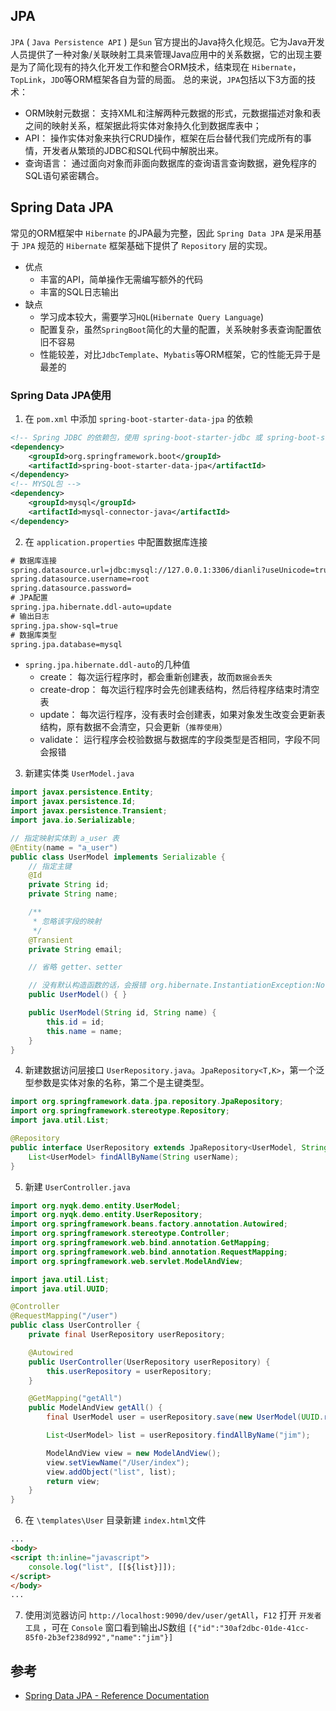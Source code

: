 ## JPA
`JPA` ( `Java Persistence API` ) 是`Sun` 官方提出的Java持久化规范。它为Java开发人员提供了一种对象/关联映射工具来管理Java应用中的关系数据，它的出现主要是为了简化现有的持久化开发工作和整合ORM技术，结束现在 `Hibernate`，`TopLink`，`JDO`等ORM框架各自为营的局面。
总的来说，`JPA`包括以下3方面的技术：
- ORM映射元数据： 支持XML和注解两种元数据的形式，元数据描述对象和表之间的映射关系，框架据此将实体对象持久化到数据库表中；
- API： 操作实体对象来执行CRUD操作，框架在后台替代我们完成所有的事情，开发者从繁琐的JDBC和SQL代码中解脱出来。
- 查询语言： 通过面向对象而非面向数据库的查询语言查询数据，避免程序的SQL语句紧密耦合。
## Spring Data JPA
常见的ORM框架中 `Hibernate` 的JPA最为完整，因此 `Spring Data JPA` 是采用基于 `JPA` 规范的 `Hibernate` 框架基础下提供了 `Repository` 层的实现。
- 优点
    - 丰富的API，简单操作无需编写额外的代码
    - 丰富的SQL日志输出
- 缺点
    - 学习成本较大，需要学习`HQL`(`Hibernate Query Language`)
    - 配置复杂，虽然`SpringBoot`简化的大量的配置，关系映射多表查询配置依旧不容易
    - 性能较差，对比`JdbcTemplate`、`Mybatis`等ORM框架，它的性能无异于是最差的
### Spring Data JPA使用
1. 在 `pom.xml` 中添加 `spring-boot-starter-data-jpa` 的依赖
``` xml
<!-- Spring JDBC 的依赖包，使用 spring-boot-starter-jdbc 或 spring-boot-starter-data-jpa 将会自动获得HikariCP依赖 -->
<dependency>
    <groupId>org.springframework.boot</groupId>
    <artifactId>spring-boot-starter-data-jpa</artifactId>
</dependency>
<!-- MYSQL包 -->
<dependency>
    <groupId>mysql</groupId>
    <artifactId>mysql-connector-java</artifactId>
</dependency>
```
2. 在 `application.properties` 中配置数据库连接
``` xml
# 数据库连接
spring.datasource.url=jdbc:mysql://127.0.0.1:3306/dianli?useUnicode=true&characterEncoding=UTF-8&zeroDateTimeBehavior=convertToNull&allowMultiQueries=true&useSSL=false
spring.datasource.username=root
spring.datasource.password=
# JPA配置
spring.jpa.hibernate.ddl-auto=update
# 输出日志
spring.jpa.show-sql=true
# 数据库类型
spring.jpa.database=mysql
```
- `spring.jpa.hibernate.ddl-auto`的几种值
    - create： 每次运行程序时，都会重新创建表，故而`数据会丢失`
    - create-drop： 每次运行程序时会先创建表结构，然后待程序结束时清空表
    - update： 每次运行程序，没有表时会创建表，如果对象发生改变会更新表结构，原有数据不会清空，只会更新（`推荐使用`）
    - validate： 运行程序会校验数据与数据库的字段类型是否相同，字段不同会报错
3. 新建实体类 `UserModel.java`
``` java
import javax.persistence.Entity;
import javax.persistence.Id;
import javax.persistence.Transient;
import java.io.Serializable;

// 指定映射实体到 a_user 表
@Entity(name = "a_user")
public class UserModel implements Serializable {
    // 指定主键
    @Id
    private String id;
    private String name;

    /**
     * 忽略该字段的映射
     */
    @Transient
    private String email;

    // 省略 getter、setter

    // 没有默认构造函数的话，会报错 org.hibernate.InstantiationException:No default constructor for entity
    public UserModel() { }

    public UserModel(String id, String name) {
        this.id = id;
        this.name = name;
    }
}
```
4. 新建数据访问层接口 `UserRepository.java`。`JpaRepository<T,K>`，第一个泛型参数是实体对象的名称，第二个是主键类型。
``` java
import org.springframework.data.jpa.repository.JpaRepository;
import org.springframework.stereotype.Repository;
import java.util.List;

@Repository
public interface UserRepository extends JpaRepository<UserModel, String> {
    List<UserModel> findAllByName(String userName);
}

```
5. 新建 `UserController.java`
``` java
import org.nyqk.demo.entity.UserModel;
import org.nyqk.demo.entity.UserRepository;
import org.springframework.beans.factory.annotation.Autowired;
import org.springframework.stereotype.Controller;
import org.springframework.web.bind.annotation.GetMapping;
import org.springframework.web.bind.annotation.RequestMapping;
import org.springframework.web.servlet.ModelAndView;

import java.util.List;
import java.util.UUID;

@Controller
@RequestMapping("/user")
public class UserController {
    private final UserRepository userRepository;

    @Autowired
    public UserController(UserRepository userRepository) {
        this.userRepository = userRepository;
    }

    @GetMapping("getAll")
    public ModelAndView getAll() {
        final UserModel user = userRepository.save(new UserModel(UUID.randomUUID().toString(), "jim"));

        List<UserModel> list = userRepository.findAllByName("jim");

        ModelAndView view = new ModelAndView();
        view.setViewName("/User/index");
        view.addObject("list", list);
        return view;
    }
}
```
6. 在 `\templates\User` 目录新建 `index.html`文件
``` html
...
<body>
<script th:inline="javascript">
    console.log("list", [[${list}]]);
</script>
</body>
...
```
7. 使用浏览器访问 `http://localhost:9090/dev/user/getAll`，`F12` 打开 `开发者工具` ，可在 `Console` 窗口看到输出JS数组 `[{"id":"30af2dbc-01de-41cc-85f0-2b3ef238d992","name":"jim"}]`

## 参考
- [Spring Data JPA - Reference Documentation](https://docs.spring.io/spring-data/jpa/docs/current/reference/html)